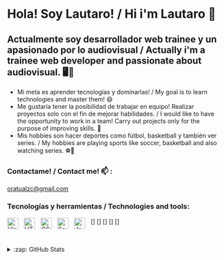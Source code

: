 # Hola! Soy Lautaro! / Hi i'm Lautaro 👋 

## Actualmente soy desarrollador web trainee y un apasionado por lo audiovisual / Actually i'm a trainee web developer and passionate about audiovisual. 🖥️🎥

- Mi meta es aprender tecnologías y dominarlas! / My goal is to learn technologies and master them! 😄
- Me gustaría tener la posibilidad de trabajar en equipo! Realizar proyectos solo con el fin de mejorar habilidades. / I would like to have the opportunity to work in a team! Carry out projects only for the purpose of improving skills. 💪
- Mis hobbies son hacer deportes como fútbol, basketball y también ver series. / My hobbies are playing sports like soccer, basketball and also watching series. ⚽🏀

### Contactame! / Contact me! 📫 :

oratualzc@gmail.com

### Tecnologías y herramientas / Technologies and tools:

[<img align="left" alt="Visual Studio Code" width="26px" src="https://cdn.jsdelivr.net/gh/devicons/devicon/icons/vscode/vscode-original.svg" style="padding-right:10px;" />]
[<img align="left" alt="HTML5" width="26px" src="https://cdn.jsdelivr.net/gh/devicons/devicon/icons/html5/html5-original.svg" style="padding-right:10px;" />]
[<img align="left" alt="CSS3" width="26px" src="https://cdn.jsdelivr.net/gh/devicons/devicon/icons/css3/css3-original.svg" style="padding-right:10px;" />]
[<img align="left" alt="Sass" width="26px" src="https://cdn.jsdelivr.net/gh/devicons/devicon/icons/sass/sass-original.svg" style="padding-right:10px;" />]
[<img align="left" alt="JavaScript" width="26px" src="https://cdn.jsdelivr.net/gh/devicons/devicon/icons/javascript/javascript-original.svg" style="padding-right:10px;" />]

<br />
<br />




<details>
  <summary>:zap: GitHub Stats</summary>

  <img align="left" alt="LautaroZapata's GitHub Stats" src="https://github-readme-stats.vercel.app/api?username=LautaroZapata&show_icons=true&hide_border=false&title_color=ff652f&icon_color=FFE400&bg_color=09131B&text_color=ffffff&border_color=0c1a25" />

</details>

